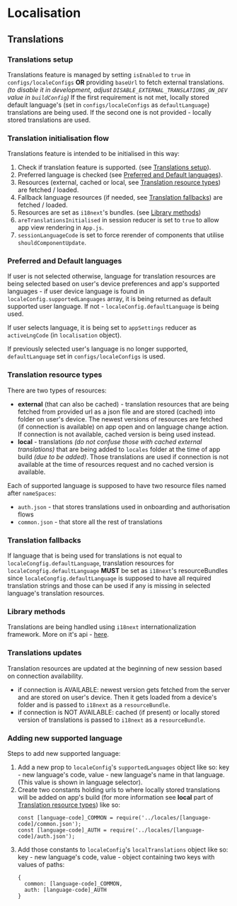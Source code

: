# Localisation

## Translations

### Translations setup
Translations feature is managed by setting `isEnabled` to `true` in `configs/localeConfigs` **OR** providing `baseUrl`
to fetch external translations.
_(to disable it in development, adjust `DISABLE_EXTERNAL_TRANSLATIONS_ON_DEV` value in `buildConfig`)_
If the first requirement is not met, locally stored default language's (set in `configs/localeConfigs` as `defaultLanguage`) translations are being used.
If the second one is not provided - locally stored translations are used.

### Translation initialisation flow
Translations feature is intended to be initialised in this way:
1. Check if translation feature is supported. (see [Translations setup](#translations-setup)).
2. Preferred language is checked (see [Preferred and Default languages](#preferred-and-default-languages)).
3. Resources (external, cached or local, see [Translation resource types](#translation-resource-types)) are fetched / loaded.
4. Fallback language resources (if needed, see [Translation fallbacks](#translation-fallbacks)) are fetched / loaded.
5. Resources are set as `i18next`'s bundles. (see [Library methods](#library-methods))
6. `areTranslationsInitialised` in session reducer is set to `true` to allow app view rendering in `App.js`.
7. `sessionLanguageCode` is set to force rerender of components that utilise `shouldComponentUpdate`. 


### Preferred and Default languages
If user is not selected otherwise, language for translation resources are being selected based on user's device preferences
and app's supported languages - if user device language is found in `localeConfig.supportedLanguages` array, it is being returned as default supported user language.
If not - `localeConfig.defaultLanguage` is being used.

If user selects language, it is being set to `appSettings` reducer as `activeLngCode` (in `localisation` object).

If previously selected user's language is no longer supported, `defaultLanguage` set in `configs/localeConfigs` is used.

### Translation resource types
There are two types of resources: 
- **external** (that can also be cached) - translation resources that are being fetched from provided url
as a json file and are stored (cached) into folder on user's device.
The newest versions of resources are fetched (if connection is available) on app open and on language change action.
If connection is not available, cached version is being used instead.
- **local** - translations _(do not confuse those with cached external translations)_ that
are being added to `locales` folder at the time of app build _(due to be added)_.
Those translations are used if connection is not available at the time of 
resources request and no cached version is available.

Each of supported language is supposed to have two resource files named after `nameSpaces`:
- `auth.json` - that stores translations used in onboarding and authorisation flows
- `common.json` - that store all the rest of translations

### Translation fallbacks
If language that is being used for translations is not equal to `localeCongfig.defaultLanguage`,
translation resources for `localeCongfig.defaultLanguage` **MUST** be set as `i18next`'s resourceBundles since
`localeCongfig.defaultLanguage` is supposed to have all required translation strings and those can be used if any is
missing in selected language's translation resources.

### Library methods
Translations are being handled using `i18next` internationalization framework.
More on it's api - [here](https://www.i18next.com/overview/api).

### Translations updates
Translation resources are updated at the beginning of new session based on connection availability.
- if connection is AVAILABLE: newest version gets fetched from the server and are stored on user's device.
Then it gets loaded from a device's folder and is passed to `i18next` as a `resourceBundle`. 
- if connection is NOT AVAILABLE: cached (if present) or locally stored version of translations is passed to 
`i18next` as a `resourceBundle`.

### Adding new supported language
Steps to add new supported language:
1. Add a new prop to `localeConfig`'s `supportedLanguages` object
like so: key - new language's code, value - new language's name in that language. (This value is shown in language selector).
2. Create two constants holding urls to where locally stored translations will be added on app's build (for more information see **local** part of [Translation resource types](#translation-resource-types)) like so:
    ```
    const [language-code]_COMMON = require('../locales/[language-code]/common.json');
    const [language-code]_AUTH = require('../locales/[language-code]/auth.json');
    ```
3. Add those constants to `localeConfig`'s `localTranslations` object like so:
key - new language's code, value - object containing two keys with values of paths: 
    ```
    {
      common: [language-code]_COMMON,
      auth: [language-code]_AUTH
    }
    ```

